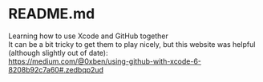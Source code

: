 # README.md

Learning how to use Xcode and GitHub together  
It can be a bit tricky to get them to play nicely, but this website was helpful (although slightly out of date):  
https://medium.com/@0xben/using-github-with-xcode-6-8208b92c7a60#.zedbqp2ud
